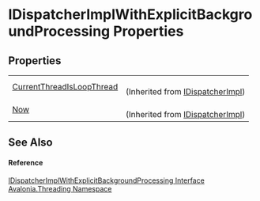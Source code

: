 # IDispatcherImplWithExplicitBackgroundProcessing Properties




## Properties
<table>
<tr>
<td><a href="P_Avalonia_Threading_IDispatcherImpl_CurrentThreadIsLoopThread">CurrentThreadIsLoopThread</a></td>
<td><br />(Inherited from <a href="T_Avalonia_Threading_IDispatcherImpl">IDispatcherImpl</a>)</td>
</tr>
<tr>
<td><a href="P_Avalonia_Threading_IDispatcherImpl_Now">Now</a></td>
<td><br />(Inherited from <a href="T_Avalonia_Threading_IDispatcherImpl">IDispatcherImpl</a>)</td>
</tr>
</table>

## See Also


#### Reference
<a href="T_Avalonia_Threading_IDispatcherImplWithExplicitBackgroundProcessing">IDispatcherImplWithExplicitBackgroundProcessing Interface</a>  
<a href="N_Avalonia_Threading">Avalonia.Threading Namespace</a>  
